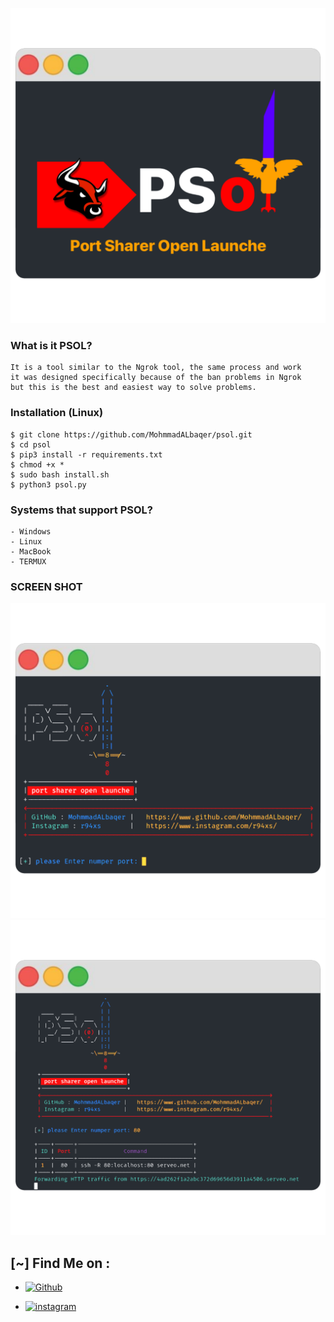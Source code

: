 ![Logo](logo.png)

### What is it PSOL?

```
It is a tool similar to the Ngrok tool, the same process and work
it was designed specifically because of the ban problems in Ngrok
but this is the best and easiest way to solve problems.
```

### Installation (Linux)

```
$ git clone https://github.com/MohmmadALbaqer/psol.git
$ cd psol
$ pip3 install -r requirements.txt
$ chmod +x *
$ sudo bash install.sh
$ python3 psol.py

```

### Systems that support PSOL?

```
- Windows
- Linux
- MacBook
- TERMUX
```

### SCREEN SHOT

![Logo](interface.png)
![Logo](WorkStyle.png)


## [~] Find Me on :

- [![Github](https://img.shields.io/badge/Github-MohnnadALbaqer-green?style=for-the-badge&logo=github)](https://github.com/MohmmadALbaqer)


- [![instagram](https://img.shields.io/badge/Instagram-r94xs-green?style=for-the-badge&logo=instagram)](https://instagram.com/r94xs)

